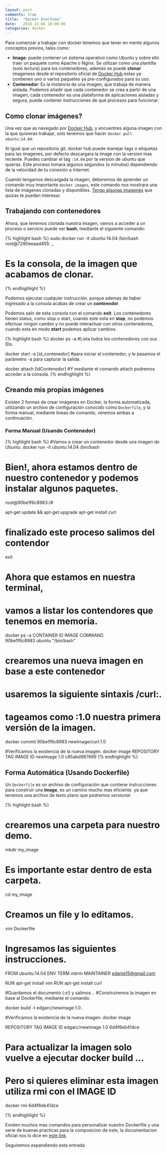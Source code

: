 ```yaml
---
layout: post
comments: true
title:  "Docker OverView"
date:   2016-12-06 18:00:00
categories: docker
---
```


Para comenzar a trabajar con docker tenemos que tener en mente algunos conceptos previos, tales como:

  - **Image**: puede contener un sistema operativo como Ubuntu y sobre ello traer un paquete como Apache o Nginx. Se utilizan como una plantilla (solo lectura) para los contenedores, además se puede **clonar** imageness desde el repositorio oficial de [Docker Hub](https://hub.docker.com) estas ya contienen uno o varios paquetes ya pre-configurados para su uso.
  - **Contenedor**: Es la *instancia* de una imagen, que trabaja de manera aislada. Podemos añadir que cada contenedor se crea a partir de una imagen, cada contenedor es una plataforma de aplicaciones aisladas y segura, puede contener instrucciones de qué procesos para funcionar.

## Como clonar imágenes?
Una vez que as navegado por [Docker Hub](https://hub.docker.com), y encuentres alguna imagen con la que quisieras trabajar, solo tenemos que hacer `docker pull ubuntu:14.04`:

Al igual que un repositorio git, docker hub puede manejar tags o etiquetas para las imagenes, por defecto descargara la image con la version mas reciente. Puedes cambiar el tag `:14.04` por la version de ubuntu que quieras. Este proceso tomara algunos segundos (o minutos) dependiendo de la velocidad de tu conexión a Internet.

Cuando tengamos descargada la imagen, deberemos de aprender un comando muy importante `docker images`, este comando nos mostrara una lista de imágenes clonadas y disponibles.
[Tengo algunas imagenes](https://hub.docker.com/r/edaniel15) que quizas te puedan interesar.

## Trabajando con contenedores

Ahora, que tenemos clonada nuestra imagen, vamos a acceder a un proceso o servicio puede ser **bash**, mediante el siguiente comando:

{% highlight bash %}
sudo docker run -it ubuntu:14.04 /bin/bash
root@7280eeaad455: _
# Es la consola, de la imagen que acabamos de clonar.
{% endhighlight %}

Podemos ejecutar cualquier instrucción. porque ademas de haber ingresado a la consola acabas de crear un ***contenedor***.

Podemos salir de esta consola con el comando **exit**. Los contenedores tienen status, como stop o start, cuando este esta en **stop**, no podemos efectuar ningún cambio y no puede interactuar con otros contenedores, cuando esta en modo **start** podemos aplicar cambios.

{% highlight bash %}
docker ps -a
#Lista todos los contenedores con sus IDs.

docker start -a [id_contenedor]
#para iniciar el contenedor, y le pasamos el parámetro -a para capturar la salida.

docker attach [IdContenedor]
#Y mediante el comando attach podremos acceder a la consola.
{% endhighlight %}


## Creando mis propias imágenes
Existen 2 formas de crear imágenes en Docker, la forma automatizada, utilizando un archivo de configuración conocido como `Dockerfile`,  y la forma manual, mediante lineas de comando, veremos ambas a continuación.

### Forma Manual (Usando Contenedor)

{% highlight bash %}
#Vamos a crear un contenedor desde una imagen de Ubuntu.
docker run -it ubuntu:14.04 /bin/bash

# Bien!, ahora estamos dentro de nuestro contenedor y podemos instalar algunos paquetes.
root@90be1f6c8983:/#

apt-get update && apt-get upgrade
apt-get install curl

# finalizado este proceso salimos del contendor
exit

# Ahora que estamos en nuestra terminal,
# vamos a listar los contendores que tenemos en memoria.
docker ps -a
CONTAINER ID        IMAGE               COMMAND                          
90be1f6c8983        ubuntu              "/bin/bash"

# crearemos una nueva imagen en base a este contenedor
# usaremos la siguiente sintaxis <nombreImagen>/curl:<tag>.
# tageamos como :1.0 nuestra primera versión de la imagen.
docker commit 90be1f6c8983 newImage/curl:1.0

#Verificamos la existencia de la nueva imagen.
docker image
REPOSITORY          TAG                 IMAGE ID
newImage            1.0                 c85abd987669
{% endhighlight %}

## Forma Automática (Usando Dockerfile)
Un `Dockerfile` es un archivo de configuración que contiene instrucciones para construir una **Image**, es un camino mucho mas eficiente. ya que tenemos una archivo de texto plano que podremos *versionar*.

{% highlight bash %}
# crearemos una carpeta para nuestro demo.
mkdir my_image

# Es importante estar dentro de esta carpeta.
cd my_image

# Creamos un file y lo editamos.
vim Dockerfile

# Ingresamos las siguientes instrucciones.
FROM ubuntu:14.04
ENV TERM xterm
MAINTAINER edanie15@gmail.com

RUN apt-get install vim
RUN apt-get install curl

#Guardamos el documento (:x!) y salimos ..
#Construiremos la imagen en base al Dockerfile, mediante el comando.

docker build -t edgarc/newimage:1.0 .

#Verificamos la existencia de la nueva imagen.
docker image

REPOSITORY           TAG                 IMAGE ID
edgarc/newimage      1.0                 6d4f6eb41dce

# Para actualizar la imagen solo vuelve a ejecutar docker build ...
# Pero si quieres eliminar esta imagen utiliza rmi con el IMAGE ID
docker rmi 6d4f6eb41dce

{% endhighlight %}

Existen muchos mas comandos para personalizar nuestro Dockerfile y una serie de buenas practicas para la composicion de este, la documentacion oficial nos lo dice en [este link](https://docs.docker.com/engine/userguide/eng-image/dockerfile_best-practices/).

Seguiremos expandiendo esta entrada
